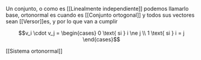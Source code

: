 Un conjunto, o como es [[Linealmente independiente]] podemos llamarlo base, ortonormal es cuando es [[Conjunto ortogonal]] y todos sus vectores sean [[Versor]]es, y por lo que van a cumplir

$$v_i \cdot v_j = \begin{cases} 0 \text{ si } i \ne j \\ 1 \text{ si } i = j \end{cases}$$

[[Sistema ortonormal]]
